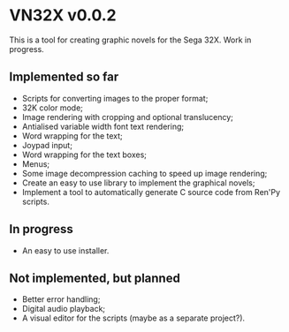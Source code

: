 VN32X v0.0.2
============

This is a tool for creating graphic novels for the Sega 32X.
Work in progress.

Implemented so far
------------------

* Scripts for converting images to the proper format;
* 32K color mode;
* Image rendering with cropping and optional translucency;
* Antialised variable width font text rendering;
* Word wrapping for the text;
* Joypad input;
* Word wrapping for the text boxes;
* Menus;
* Some image decompression caching to speed up image rendering;
* Create an easy to use library to implement the graphical novels;
* Implement a tool to automatically generate C source code from Ren'Py scripts.

In progress
-----------
* An easy to use installer.

Not implemented, but planned
----------------------------
* Better error handling;
* Digital audio playback;
* A visual editor for the scripts (maybe as a separate project?).
